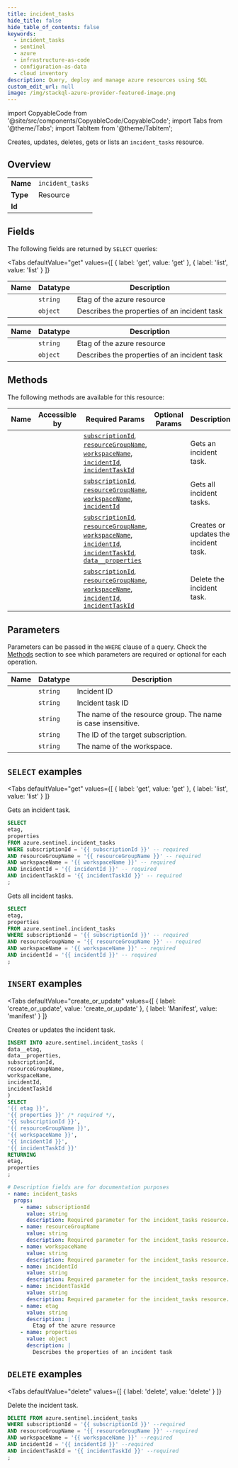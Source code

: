```yaml
--- 
title: incident_tasks
hide_title: false
hide_table_of_contents: false
keywords:
  - incident_tasks
  - sentinel
  - azure
  - infrastructure-as-code
  - configuration-as-data
  - cloud inventory
description: Query, deploy and manage azure resources using SQL
custom_edit_url: null
image: /img/stackql-azure-provider-featured-image.png
---
```


import CopyableCode from '@site/src/components/CopyableCode/CopyableCode';
import Tabs from '@theme/Tabs';
import TabItem from '@theme/TabItem';

Creates, updates, deletes, gets or lists an <code>incident_tasks</code> resource.

## Overview
<table><tbody>
<tr><td><b>Name</b></td><td><code>incident_tasks</code></td></tr>
<tr><td><b>Type</b></td><td>Resource</td></tr>
<tr><td><b>Id</b></td><td><CopyableCode code="azure.sentinel.incident_tasks" /></td></tr>
</tbody></table>

## Fields

The following fields are returned by `SELECT` queries:

<Tabs
    defaultValue="get"
    values={[
        { label: 'get', value: 'get' },
        { label: 'list', value: 'list' }
    ]}
>
<TabItem value="get">

<table>
<thead>
    <tr>
    <th>Name</th>
    <th>Datatype</th>
    <th>Description</th>
    </tr>
</thead>
<tbody>
<tr>
    <td><CopyableCode code="etag" /></td>
    <td><code>string</code></td>
    <td>Etag of the azure resource</td>
</tr>
<tr>
    <td><CopyableCode code="properties" /></td>
    <td><code>object</code></td>
    <td>Describes the properties of an incident task</td>
</tr>
</tbody>
</table>
</TabItem>
<TabItem value="list">

<table>
<thead>
    <tr>
    <th>Name</th>
    <th>Datatype</th>
    <th>Description</th>
    </tr>
</thead>
<tbody>
<tr>
    <td><CopyableCode code="etag" /></td>
    <td><code>string</code></td>
    <td>Etag of the azure resource</td>
</tr>
<tr>
    <td><CopyableCode code="properties" /></td>
    <td><code>object</code></td>
    <td>Describes the properties of an incident task</td>
</tr>
</tbody>
</table>
</TabItem>
</Tabs>

## Methods

The following methods are available for this resource:

<table>
<thead>
    <tr>
    <th>Name</th>
    <th>Accessible by</th>
    <th>Required Params</th>
    <th>Optional Params</th>
    <th>Description</th>
    </tr>
</thead>
<tbody>
<tr>
    <td><a href="#get"><CopyableCode code="get" /></a></td>
    <td><CopyableCode code="select" /></td>
    <td><a href="#parameter-subscriptionId"><code>subscriptionId</code></a>, <a href="#parameter-resourceGroupName"><code>resourceGroupName</code></a>, <a href="#parameter-workspaceName"><code>workspaceName</code></a>, <a href="#parameter-incidentId"><code>incidentId</code></a>, <a href="#parameter-incidentTaskId"><code>incidentTaskId</code></a></td>
    <td></td>
    <td>Gets an incident task.</td>
</tr>
<tr>
    <td><a href="#list"><CopyableCode code="list" /></a></td>
    <td><CopyableCode code="select" /></td>
    <td><a href="#parameter-subscriptionId"><code>subscriptionId</code></a>, <a href="#parameter-resourceGroupName"><code>resourceGroupName</code></a>, <a href="#parameter-workspaceName"><code>workspaceName</code></a>, <a href="#parameter-incidentId"><code>incidentId</code></a></td>
    <td></td>
    <td>Gets all incident tasks.</td>
</tr>
<tr>
    <td><a href="#create_or_update"><CopyableCode code="create_or_update" /></a></td>
    <td><CopyableCode code="insert" /></td>
    <td><a href="#parameter-subscriptionId"><code>subscriptionId</code></a>, <a href="#parameter-resourceGroupName"><code>resourceGroupName</code></a>, <a href="#parameter-workspaceName"><code>workspaceName</code></a>, <a href="#parameter-incidentId"><code>incidentId</code></a>, <a href="#parameter-incidentTaskId"><code>incidentTaskId</code></a>, <a href="#parameter-data__properties"><code>data__properties</code></a></td>
    <td></td>
    <td>Creates or updates the incident task.</td>
</tr>
<tr>
    <td><a href="#delete"><CopyableCode code="delete" /></a></td>
    <td><CopyableCode code="delete" /></td>
    <td><a href="#parameter-subscriptionId"><code>subscriptionId</code></a>, <a href="#parameter-resourceGroupName"><code>resourceGroupName</code></a>, <a href="#parameter-workspaceName"><code>workspaceName</code></a>, <a href="#parameter-incidentId"><code>incidentId</code></a>, <a href="#parameter-incidentTaskId"><code>incidentTaskId</code></a></td>
    <td></td>
    <td>Delete the incident task.</td>
</tr>
</tbody>
</table>

## Parameters

Parameters can be passed in the `WHERE` clause of a query. Check the [Methods](#methods) section to see which parameters are required or optional for each operation.

<table>
<thead>
    <tr>
    <th>Name</th>
    <th>Datatype</th>
    <th>Description</th>
    </tr>
</thead>
<tbody>
<tr id="parameter-incidentId">
    <td><CopyableCode code="incidentId" /></td>
    <td><code>string</code></td>
    <td>Incident ID</td>
</tr>
<tr id="parameter-incidentTaskId">
    <td><CopyableCode code="incidentTaskId" /></td>
    <td><code>string</code></td>
    <td>Incident task ID</td>
</tr>
<tr id="parameter-resourceGroupName">
    <td><CopyableCode code="resourceGroupName" /></td>
    <td><code>string</code></td>
    <td>The name of the resource group. The name is case insensitive.</td>
</tr>
<tr id="parameter-subscriptionId">
    <td><CopyableCode code="subscriptionId" /></td>
    <td><code>string</code></td>
    <td>The ID of the target subscription.</td>
</tr>
<tr id="parameter-workspaceName">
    <td><CopyableCode code="workspaceName" /></td>
    <td><code>string</code></td>
    <td>The name of the workspace.</td>
</tr>
</tbody>
</table>

## `SELECT` examples

<Tabs
    defaultValue="get"
    values={[
        { label: 'get', value: 'get' },
        { label: 'list', value: 'list' }
    ]}
>
<TabItem value="get">

Gets an incident task.

```sql
SELECT
etag,
properties
FROM azure.sentinel.incident_tasks
WHERE subscriptionId = '{{ subscriptionId }}' -- required
AND resourceGroupName = '{{ resourceGroupName }}' -- required
AND workspaceName = '{{ workspaceName }}' -- required
AND incidentId = '{{ incidentId }}' -- required
AND incidentTaskId = '{{ incidentTaskId }}' -- required
;
```
</TabItem>
<TabItem value="list">

Gets all incident tasks.

```sql
SELECT
etag,
properties
FROM azure.sentinel.incident_tasks
WHERE subscriptionId = '{{ subscriptionId }}' -- required
AND resourceGroupName = '{{ resourceGroupName }}' -- required
AND workspaceName = '{{ workspaceName }}' -- required
AND incidentId = '{{ incidentId }}' -- required
;
```
</TabItem>
</Tabs>


## `INSERT` examples

<Tabs
    defaultValue="create_or_update"
    values={[
        { label: 'create_or_update', value: 'create_or_update' },
        { label: 'Manifest', value: 'manifest' }
    ]}
>
<TabItem value="create_or_update">

Creates or updates the incident task.

```sql
INSERT INTO azure.sentinel.incident_tasks (
data__etag,
data__properties,
subscriptionId,
resourceGroupName,
workspaceName,
incidentId,
incidentTaskId
)
SELECT 
'{{ etag }}',
'{{ properties }}' /* required */,
'{{ subscriptionId }}',
'{{ resourceGroupName }}',
'{{ workspaceName }}',
'{{ incidentId }}',
'{{ incidentTaskId }}'
RETURNING
etag,
properties
;
```
</TabItem>
<TabItem value="manifest">

```yaml
# Description fields are for documentation purposes
- name: incident_tasks
  props:
    - name: subscriptionId
      value: string
      description: Required parameter for the incident_tasks resource.
    - name: resourceGroupName
      value: string
      description: Required parameter for the incident_tasks resource.
    - name: workspaceName
      value: string
      description: Required parameter for the incident_tasks resource.
    - name: incidentId
      value: string
      description: Required parameter for the incident_tasks resource.
    - name: incidentTaskId
      value: string
      description: Required parameter for the incident_tasks resource.
    - name: etag
      value: string
      description: |
        Etag of the azure resource
    - name: properties
      value: object
      description: |
        Describes the properties of an incident task
```
</TabItem>
</Tabs>


## `DELETE` examples

<Tabs
    defaultValue="delete"
    values={[
        { label: 'delete', value: 'delete' }
    ]}
>
<TabItem value="delete">

Delete the incident task.

```sql
DELETE FROM azure.sentinel.incident_tasks
WHERE subscriptionId = '{{ subscriptionId }}' --required
AND resourceGroupName = '{{ resourceGroupName }}' --required
AND workspaceName = '{{ workspaceName }}' --required
AND incidentId = '{{ incidentId }}' --required
AND incidentTaskId = '{{ incidentTaskId }}' --required
;
```
</TabItem>
</Tabs>
